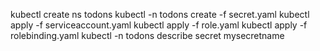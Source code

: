  kubectl create ns todons
 kubectl -n todons create -f secret.yaml
 kubectl apply -f serviceaccount.yaml
 kubectl apply -f role.yaml
 kubectl apply -f rolebinding.yaml
 kubectl -n todons describe secret mysecretname
 

  
